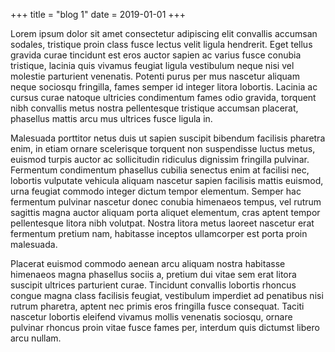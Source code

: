 +++
title = "blog 1"
date = 2019-01-01
+++

Lorem ipsum dolor sit amet consectetur adipiscing elit convallis accumsan sodales, tristique proin class fusce lectus velit ligula hendrerit. Eget tellus gravida curae tincidunt est eros auctor sapien ac varius fusce conubia tristique, lacinia quis vivamus feugiat ligula vestibulum neque nisi vel molestie parturient venenatis. Potenti purus per mus nascetur aliquam neque sociosqu fringilla, fames semper id integer litora lobortis. Lacinia ac cursus curae natoque ultricies condimentum fames odio gravida, torquent nibh convallis metus nostra pellentesque tristique accumsan placerat, phasellus mattis arcu mus ultrices fusce ligula in.
<!-- more -->
Malesuada porttitor netus duis ut sapien suscipit bibendum facilisis pharetra enim, in etiam ornare scelerisque torquent non suspendisse luctus metus, euismod turpis auctor ac sollicitudin ridiculus dignissim fringilla pulvinar. Fermentum condimentum phasellus cubilia senectus enim at facilisi nec, lobortis vulputate vehicula aliquam nascetur sapien facilisis mattis euismod, urna feugiat commodo integer dictum tempor elementum. Semper hac fermentum pulvinar nascetur donec conubia himenaeos tempus, vel rutrum sagittis magna auctor aliquam porta aliquet elementum, cras aptent tempor pellentesque litora nibh volutpat. Nostra litora metus laoreet nascetur erat fermentum pretium nam, habitasse inceptos ullamcorper est porta proin malesuada.

Placerat euismod commodo aenean arcu aliquam nostra habitasse himenaeos magna phasellus sociis a, pretium dui vitae sem erat litora suscipit ultrices parturient curae. Tincidunt convallis lobortis rhoncus congue magna class facilisis feugiat, vestibulum imperdiet ad penatibus nisi rutrum pharetra, aptent nec primis eros fringilla fusce consequat. Taciti nascetur lobortis eleifend vivamus mollis venenatis sociosqu, ornare pulvinar rhoncus proin vitae fusce fames per, interdum quis dictumst libero arcu nullam.